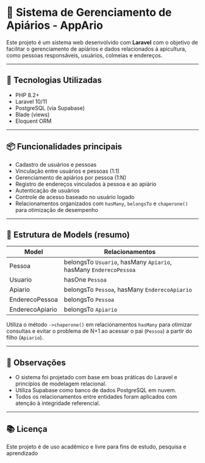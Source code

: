 
# 🐝 Sistema de Gerenciamento de Apiários - **AppArio**

Este projeto é um sistema web desenvolvido com **Laravel** com o objetivo de facilitar o gerenciamento de apiários e dados relacionados à apicultura, como pessoas responsáveis, usuários, colmeias e endereços.

---

## 🚀 Tecnologias Utilizadas

- PHP 8.2+
- Laravel 10/11
- PostgreSQL (via Supabase)
- Blade (views)
- Eloquent ORM

---

## 📦 Funcionalidades principais

- Cadastro de usuários e pessoas
- Vinculação entre usuários e pessoas (1:1)
- Gerenciamento de apiários por pessoa (1:N)
- Registro de endereços vinculados à pessoa e ao apiário
- Autenticação de usuários
- Controle de acesso baseado no usuário logado
- Relacionamentos organizados com `hasMany`, `belongsTo` e `chaperone()` para otimização de desempenho

---

## 📂 Estrutura de Models (resumo)

| Model            | Relacionamentos                                                                 |
|------------------|----------------------------------------------------------------------------------|
| Pessoa           | belongsTo `Usuario`, hasMany `Apiario`, hasMany `EnderecoPessoa`                |
| Usuario          | hasOne `Pessoa`                                                                 |
| Apiario          | belongsTo `Pessoa`, hasMany `EnderecoApiario`                                   |
| EnderecoPessoa   | belongsTo `Pessoa`                                                              |
| EnderecoApiario  | belongsTo `Apiario`                                                             |

Utiliza o método `->chaperone()` em relacionamentos `hasMany` para otimizar consultas e evitar o problema de N+1 ao acessar o pai (`Pessoa`) a partir do filho (`Apiario`).

---

## 🧠 Observações

- O sistema foi projetado com base em boas práticas do Laravel e princípios de modelagem relacional.
- Utiliza Supabase como banco de dados PostgreSQL em nuvem.
- Todos os relacionamentos entre entidades foram aplicados com atenção à integridade referencial.

---

## 📚 Licença

Este projeto é de uso acadêmico e livre para fins de estudo, pesquisa e aprendizado
